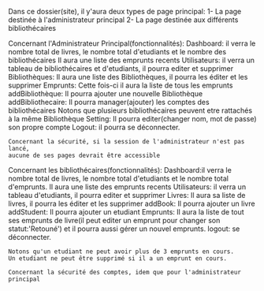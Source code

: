 Dans ce dossier(site), il y'aura deux types de page principal:
1- La page destinée à l'administrateur principal
2- La page destinée aux différents bibliothécaires

Concernant l'Administrateur Principal(fonctionnalités):
    Dashboard: il verra le nombre total de livres,
        le nombre total d'etudiants et le nombre des bibliothécaires
        Il aura une liste des emprunts recents
    Utilisateurs: il verra un tableau de bibliothécaires et d'etudiants, il pourra 
        editer et supprimer
    Bibliothèques: Il aura une liste des Bibliothèques, il pourra les éditer et les supprimer
    Emprunts: Cette fois-ci il aura la liste de tous les emprunts
    addBibliothèque: Il pourra ajouter une nouvelle Bibliothèque
    addBibliothecaire: Il pourra manager(ajouter) les comptes des bibliothécaires
        Notons que plusieurs bibliothécaires peuvent etre rattachés à la même Bibliothèque
    Setting: Il pourra editer(changer nom, mot de passe) son propre compte
    Logout: il pourra se déconnecter. 

    Concernant la sécurité, si la session de l'administrateur n'est pas lancé, 
    aucune de ses pages devrait être accessible

Concernant les bibliothécaires(fonctionnalités):
    Dashboard:il verra le nombre total de livres,
        le nombre total d'etudiants et le nombre total d'emprunts.
        Il aura une liste des emprunts recents
    Utilisateurs: il verra un tableau d'etudiants, il pourra 
        editer et supprimer
    Livres: Il aura sa liste de livres, il pourra les éditer et les supprimer
    addBook: Il pourra ajouter un livre
    addStudent: Il pourra ajouter un etudiant
    Emprunts: Il aura la liste de tout ses emprunts de livre(il peut editer 
        un emprunt pour changer son statut:'Retouné') et il pourra aussi 
        gérer un nouvel emprunts.
    logout: se déconnecter.

    Notons qu'un etudiant ne peut avoir plus de 3 emprunts en cours.
    Un etudiant ne peut être supprimé si il a un emprunt en cours.

    Concernant la sécurité des comptes, idem que pour l'administrateur principal
